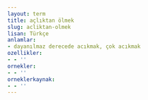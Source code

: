 ```yaml
---
layout: term
title: açlıktan ölmek
slug: acliktan-olmek
lisan: Türkçe
anlamlar:
- dayanılmaz derecede acıkmak, çok acıkmak
ozellikler:
- - ''
ornekler:
- - ''
orneklerkaynak:
- - ''
---
```

